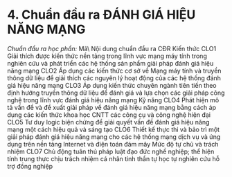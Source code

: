 # 4. Chuẩn đầu ra ĐÁNH GIÁ HIỆU NĂNG MẠNG
*Chuẩn đầu ra học phần:* Mã\ Nội dung chuẩn đầu ra CĐR Kiến thức CLO1 Giải thích được kiến thức nền tảng trong lĩnh vực mạng máy tính trong nghiên cứu và phát triển các hệ thống sản phẩm giải pháp đánh giá hiệu năng mạng CLO2 Áp dụng các kiến thức cơ sở về Mạng máy tính và truyền thông dữ liệu để giải thích các nguyên lý hoạt động của các hệ thống đánh giá hiệu năng mạng CLO3 Áp dụng kiến thức chuyên ngành tiên tiến theo định hướng truyền thông dữ liệu để đánh giá và lựa chọn các giải pháp công nghệ trong lĩnh vực đánh giá hiệu năng mạng Kỹ năng CLO4 Phát hiện mô tả vấn đề và đề xuất giải pháp về đánh giá hiệu năng mạng bằng cách áp dụng các kiến thức khoa học CNTT các công cụ và công nghệ hiện đại CLO5 Tư duy logic biện chứng để giải quyết vấn đề đánh giá hiệu năng mạng một cách hiệu quả và sáng tạo CLO6 Thiết kế thực thi và bảo trì một giải pháp đánh giá hiệu năng mạng cho các hệ thống mạng dịch vụ và ứng dụng trên nền tảng Internet và điện toán đám mây Mức độ tự chủ và trách nhiệm CLO7 Chủ động tuân thủ pháp luật đạo đức nghề nghiệp; thể hiện tính trung thực chịu trách nhiệm cá nhân tinh thần tự học tự nghiên cứu hỗ trợ đồng nghiệp

